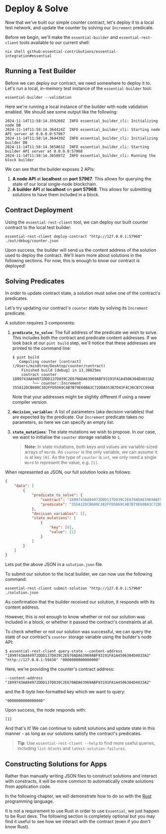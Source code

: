 # Deploy & Solve

Now that we've built our simple counter contract, let's deploy it to a local
test network, and update the counter by solving our `Increment` predicate.

Before we begin, we'll make the `essential-builder` and `essential-rest-client`
tools available to our current shell:

```
nix shell github:essential-contributions/essential-integration#essential
```

## Running a Test Builder

Before we can deploy our contract, we need somewhere to deploy it to. Let's run
a local, in-memory test instance of the `essential-builder` tool:

```console
essential-builder --validation
```

Here we're running a local instance of the builder with node validation
enabled. We should see some output like the following:

```console
2024-11-14T11:58:14.359260Z  INFO essential_builder_cli: Initializing node DB
2024-11-14T11:58:14.364424Z  INFO essential_builder_cli: Starting node API server at 0.0.0.0:57967
2024-11-14T11:58:14.364439Z  INFO essential_builder_cli: Initializing builder DB
2024-11-14T11:58:14.365863Z  INFO essential_builder_cli: Starting builder API server at 0.0.0.0:57968
2024-11-14T11:58:14.365887Z  INFO essential_builder_cli: Running the block builder
```

We can see that the builder exposes 2 APIs:

1. **A node API** at **localhost** on **port 57967**. This allows for querying
   the state of our local single-node blockchain.
2. **A builder API** at **localhost** on **port 57968**. This allows for
   submitting solutions to have them included in a block.


## Contract Deployment

Using the `essential-rest-client` tool, we can deploy our built counter
contract to the local test builder:

```console
essential-rest-client deploy-contract "http://127.0.0.1:57968" ./out/debug/counter.json
```

Upon success, the builder will send us the content address of the solution used
to deploy the contract. We'll learn more about solutions in the following
sections. For now, this is enough to know our contract is deployed!


## Solving Predicates

In order to update contract state, a solution must solve one of the contract's
predicates.

Let's try updating our contract's `counter` state by solving its `Increment`
predicate.

A solution requires 3 components:

1. **`predicate_to_solve`**: The full address of the predicate we wish to
   solve. This includes both the contract and predicate content addresses. If
   we look back at our `pint build` step, we'll notice that these addresses are
   printed to the command
   line:
   ```console
   $ pint build
      Compiling counter [contract] (/Users/mindtree/Desktop/counter/contract)
       Finished build [debug] in 13.38825ms
       contract counter            1899743AA94972DDD137D039C2E670ADA63969ABF93191FA1A4506304D4033A2
            └── counter::Increment 355A12DCB600C302FFD5D69C4B7B79E60BA3C72DDA553B7D43F4C36CB7CC0948
   ```
   Note that your addresses might be slightly different if using a newer
   compiler version.

2. **`decision_variables`**: A list of parameters (aka decision variables) that
   are expected by the predicate. Our `Increment` predicate takes no
   parameters, so here we can specify an empty list.

3. **`state_mutations`**: The state mutations we wish to propose. In our case,
   we want to initialise the `counter` storage variable to `1`.

   > **Note:** In state mutations, both keys and values are variable-sized
   > arrays of `Word`s. As `counter` is the only variable, we can assume it is
   > at key `[0]`. As the type of `counter` is `int`, we only need a single
   > `Word` to represent the value, e.g. `[1]`.

When represented as JSON, our full solution looks as follows:

```json
{
    "data": [
        {
            "predicate_to_solve": {
                "contract": "1899743AA94972DDD137D039C2E670ADA63969ABF93191FA1A4506304D4033A2",
                "predicate": "355A12DCB600C302FFD5D69C4B7B79E60BA3C72DDA553B7D43F4C36CB7CC0948"
            },
            "decision_variables": [],
            "state_mutations": [
                {
                    "key": [0],
                    "value": [1]
                }
            ]
        }
    ]
}
```

Lets put the above JSON in a `solution.json` file.

To submit our solution to the local builder, we can now use the following command:

```
essential-rest-client submit-solution "http://127.0.0.1:57968" ./solution.json
```

As confirmation that the builder received our solution, it responds with its
content address.

However, this is not enough to know whether or not our solution was included in
a block, or whether it passed the contract's constraints at all.

To check whether or not our solution was successful, we can query the state of
our contract's `counter` storage variable using the builder's node API:

```console
$ essential-rest-client query-state --content-address "1899743AA94972DDD137D039C2E670ADA63969ABF93191FA1A4506304D4033A2" "http://127.0.0.1:59438" "0000000000000000"
```

Here, we're providing the counter's contract address:

```
--content-address "1899743AA94972DDD137D039C2E670ADA63969ABF93191FA1A4506304D4033A2"
```

and the 8-byte hex-formatted key which we want to query:

```
"0000000000000000"
```

Upon success, the node responds with:

```
[1]
```

And that's it! We can continue to submit solutions and update state in this
manner - as long as our solutions satisfy the contract's predicates.

> **Tip**: Use `essential-rest-client --help` to find more useful queries,
> including `list-blocks` and `latest-solution-failures`.


## Constructing Solutions for Apps

Rather than manually writing JSON files to construct solutions and interact
with constracts, it will be more common to automatically create solutions from
application code.

In the following chapter, we will demonstrate how to do so with the
[Rust](https://www.rust-lang.org/) programming language.

It is not a requirement to use Rust in order to use `Essential`, we just happen
to be Rust devs. The following section is completely optional but you may find
it useful to see how we interact with the contract (even if you don't know
Rust).
